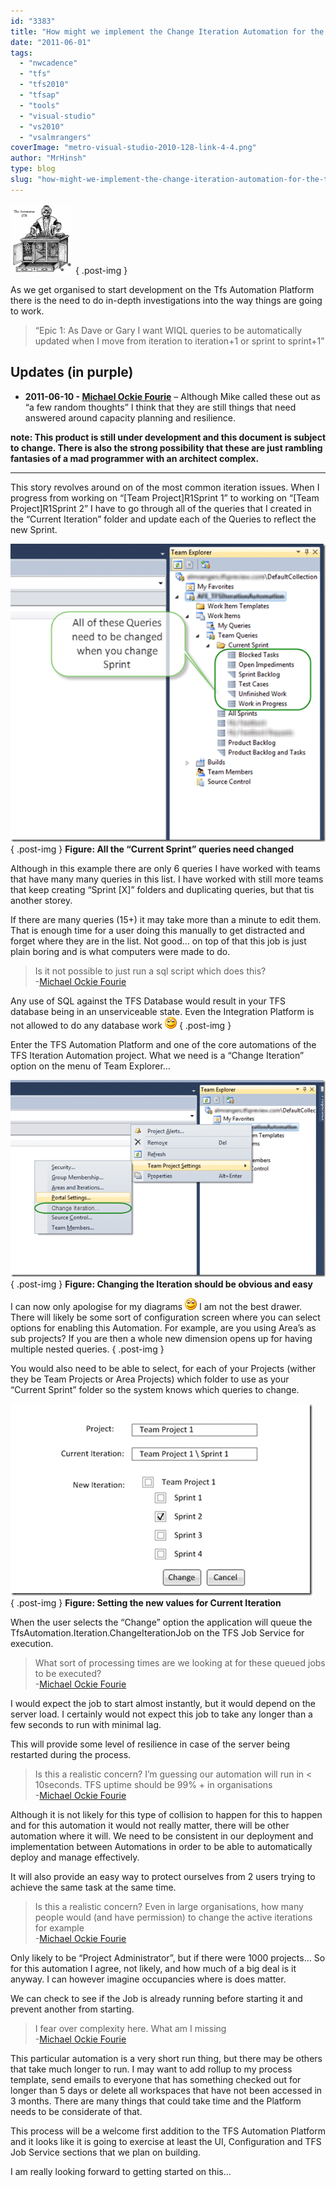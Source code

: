 ```yaml
---
id: "3383"
title: "How might we implement the Change Iteration Automation for the Tfs Automation Platform"
date: "2011-06-01"
tags:
  - "nwcadence"
  - "tfs"
  - "tfs2010"
  - "tfsap"
  - "tools"
  - "visual-studio"
  - "vs2010"
  - "vsalmrangers"
coverImage: "metro-visual-studio-2010-128-link-4-4.png"
author: "MrHinsh"
type: blog
slug: "how-might-we-implement-the-change-iteration-automation-for-the-tfs-automation-platform"
---
```


[![Turk-Automaton](images/Turk-Automaton_thumb-5-5.gif "Turk-Automaton")](http://blog.hinshelwood.com/files/2011/06/Turk-Automaton.gif)
{ .post-img }

As we get organised to start development on the Tfs Automation Platform there is the need to do in-depth investigations into the way things are going to work.

> “Epic 1: As Dave or Gary I want WIQL queries to be automatically updated when I move from iteration to iteration+1 or sprint to sprint+1”

## Updates (in purple)

- **2011-06-10 - [Michael Ockie Fourie](http://mikefourie.wordpress.com/)** – Although Mike called these out as “a few random thoughts” I think that they are still things that need answered around capacity planning and resilience.

**note: This product is still under development and this document is subject to change. There is also the strong possibility that these are just rambling fantasies of a mad programmer with an architect complex.**

---

This story revolves around on of the most common iteration issues. When I progress from working on “\[Team Project\]R1Sprint 1” to working on “\[Team Project\]R1Sprint 2” I have to go through all of the queries that I created in the “Current Iteration” folder and update each of the Queries to reflect the new Sprint.

[![image](images/image_thumb20-1-1.png "image")](http://blog.hinshelwood.com/files/2011/05/image27.png)  
{ .post-img }
**Figure: All the “Current Sprint” queries need changed**

Although in this example there are only 6 queries I have worked with teams that have many many queries in this list. I have worked with still more teams that keep creating “Sprint \[X\]” folders and duplicating queries, but that tis another storey.

If there are many queries (15+) it may take more than a minute to edit them. That is enough time for a user doing this manually to get distracted and forget where they are in the list. Not good… on top of that this job is just plain boring and is what computers were made to do.

> Is it not possible to just run a sql script which does this?  
> \-[Michael Ockie Fourie](http://mikefourie.wordpress.com/)

Any use of SQL against the TFS Database would result in your TFS database being in an unserviceable state. Even the Integration Platform is not allowed to do any database work ![Smile](images/wlEmoticon-smile-6-6.png)
{ .post-img }

Enter the TFS Automation Platform and one of the core automations of the TFS Iteration Automation project. What we need is a “Change Iteration” option on the menu of Team Explorer…

[![image](images/image_thumb21-2-2.png "image")](http://blog.hinshelwood.com/files/2011/05/image29.png)  
{ .post-img }
**Figure: Changing the Iteration should be obvious and easy**

I can now only apologise for my diagrams ![Smile](images/wlEmoticon-smile1-7-7.png) I am not the best drawer. There will likely be some sort of configuration screen where you can select options for enabling this Automation. For example, are you using Area’s as sub projects? If you are then a whole new dimension opens up for having multiple nested queries.
{ .post-img }

You would also need to be able to select, for each of your Projects (wither they be Team Projects or Area Projects) which folder to use as your “Current Sprint” folder so the system knows which queries to change.

[![image](images/image_thumb22-3-3.png "image")](http://blog.hinshelwood.com/files/2011/05/image30.png)  
{ .post-img }
**Figure: Setting the new values for Current Iteration**

When the user selects the “Change” option the application will queue the TfsAutomation.Iteration.ChangeIterationJob on the TFS Job Service for execution.

> What sort of processing times are we looking at for these queued jobs to be executed?  
> \-[Michael Ockie Fourie](http://mikefourie.wordpress.com/)

I would expect the job to start almost instantly, but it would depend on the server load. I certainly would not expect this job to take any longer than a few seconds to run with minimal lag.

This will provide some level of resilience in case of the server being restarted during the process.

> Is this a realistic concern? I’m guessing our automation will run in < 10seconds. TFS uptime should be 99% + in organisations  
> \-[Michael Ockie Fourie](http://mikefourie.wordpress.com/)

Although it is not likely for this type of collision to happen for this to happen and for this automation it would not really matter, there will be other automation where it will. We need to be consistent in our deployment and implementation between Automations in order to be able to automatically deploy and manage effectively.

It will also provide an easy way to protect ourselves from 2 users trying to achieve the same task at the same time.

> Is this a realistic concern? Even in large organisations, how many people would (and have permission) to change the active iterations for example  
> \-[Michael Ockie Fourie](http://mikefourie.wordpress.com/)

Only likely to be “Project Administrator”, but if there were 1000 projects… So for this automation I agree, not likely, and how much of a big deal is it anyway. I can however imagine occupancies where is does matter.

We can check to see if the Job is already running before starting it and prevent another from starting.

> I fear over complexity here. What am I missing  
> \-[Michael Ockie Fourie](http://mikefourie.wordpress.com/)

This particular automation is a very short run thing, but there may be others that take much longer to run. I may want to add rollup to my process template, send emails to everyone that has something checked out for longer than 5 days or delete all workspaces that have not been accessed in 3 months. There are many things that could take time and the Platform needs to be considerate of that.

This process will be a welcome first addition to the TFS Automation Platform and it looks like it is going to exercise at least the UI, Configuration and TFS Job Service sections that we plan on building.

I am really looking forward to getting started on this…
